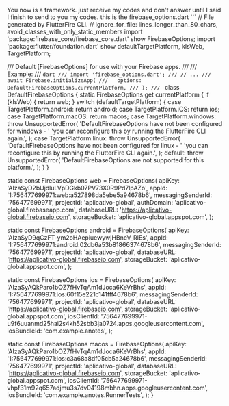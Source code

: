 You now is a framework. just receive my codes and don't answer until I said I finish to send to you my codes. this is the firebase_options.dart ```
// File generated by FlutterFire CLI.
// ignore_for_file: lines_longer_than_80_chars, avoid_classes_with_only_static_members
import 'package:firebase_core/firebase_core.dart' show FirebaseOptions;
import 'package:flutter/foundation.dart'
    show defaultTargetPlatform, kIsWeb, TargetPlatform;

/// Default [FirebaseOptions] for use with your Firebase apps.
///
/// Example:
/// ```dart
/// import 'firebase_options.dart';
/// // ...
/// await Firebase.initializeApp(
///   options: DefaultFirebaseOptions.currentPlatform,
/// );
/// ```
class DefaultFirebaseOptions {
  static FirebaseOptions get currentPlatform {
    if (kIsWeb) {
      return web;
    }
    switch (defaultTargetPlatform) {
      case TargetPlatform.android:
        return android;
      case TargetPlatform.iOS:
        return ios;
      case TargetPlatform.macOS:
        return macos;
      case TargetPlatform.windows:
        throw UnsupportedError(
          'DefaultFirebaseOptions have not been configured for windows - '
          'you can reconfigure this by running the FlutterFire CLI again.',
        );
      case TargetPlatform.linux:
        throw UnsupportedError(
          'DefaultFirebaseOptions have not been configured for linux - '
          'you can reconfigure this by running the FlutterFire CLI again.',
        );
      default:
        throw UnsupportedError(
          'DefaultFirebaseOptions are not supported for this platform.',
        );
    }
  }

  static const FirebaseOptions web = FirebaseOptions(
    apiKey: 'AIzaSyD2bUjdluLVpDGkb07PV73X0R9Pd7lpAZo',
    appId: '1:756477699971:web:a527898da5ebe5a94678b6',
    messagingSenderId: '756477699971',
    projectId: 'aplicativo-global',
    authDomain: 'aplicativo-global.firebaseapp.com',
    databaseURL: 'https://aplicativo-global.firebaseio.com',
    storageBucket: 'aplicativo-global.appspot.com',
  );

  static const FirebaseOptions android = FirebaseOptions(
    apiKey: 'AIzaSyD9qCzFT-ym2oHAepiuewywjHBneV_RIEs',
    appId: '1:756477699971:android:02db6a53b81866374678b6',
    messagingSenderId: '756477699971',
    projectId: 'aplicativo-global',
    databaseURL: 'https://aplicativo-global.firebaseio.com',
    storageBucket: 'aplicativo-global.appspot.com',
  );

  static const FirebaseOptions ios = FirebaseOptions(
    apiKey: 'AIzaSyAQkParo1bOZ7fHvTqAm1dJoca6KeVrBhs',
    appId: '1:756477699971:ios:60f15e221c141fff4678b6',
    messagingSenderId: '756477699971',
    projectId: 'aplicativo-global',
    databaseURL: 'https://aplicativo-global.firebaseio.com',
    storageBucket: 'aplicativo-global.appspot.com',
    iosClientId: '756477699971-u9f6uuanmd25hai2s4kh52sbb3ja0724.apps.googleusercontent.com',
    iosBundleId: 'com.example.anotes',
  );

  static const FirebaseOptions macos = FirebaseOptions(
    apiKey: 'AIzaSyAQkParo1bOZ7fHvTqAm1dJoca6KeVrBhs',
    appId: '1:756477699971:ios:c3a68a8df05cb5a24678b6',
    messagingSenderId: '756477699971',
    projectId: 'aplicativo-global',
    databaseURL: 'https://aplicativo-global.firebaseio.com',
    storageBucket: 'aplicativo-global.appspot.com',
    iosClientId: '756477699971-vhpf31m92q657adjmu3s7dv04198mbhn.apps.googleusercontent.com',
    iosBundleId: 'com.example.anotes.RunnerTests',
  );
}

```